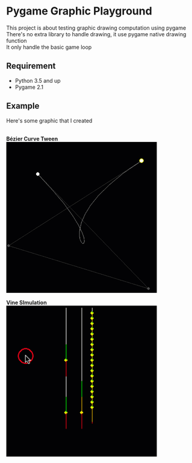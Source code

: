 # Pygame Graphic Playground

This project is about testing graphic drawing computation using pygame<br>
There's no extra library to handle drawing, it use pygame native drawing function<br>
It only handle the basic game loop

## Requirement
- Python 3.5 and up
- Pygame 2.1


## Example
Here's some graphic that I created<br><br>

**Bézier Curve Tween**<br>
![](document/bezier_curve_tween.gif)

**Vine SImulation**<br>
![](document/vine_simulation.gif)
